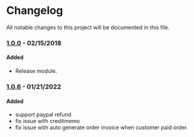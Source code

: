 # Changelog
All notable changes to this project will be documented in this file.

### [1.0.0](https://github.com/lofmp/magento2-split-order-paypal/releases/tag/1.0.0) - 02/15/2018
#### Added
- Release module.


### [1.0.6](https://github.com/lofmp/magento2-split-order-paypal/releases/tag/1.0.0) - 01/21/2022
#### Added
- support paypal refund
- fix issue with creditmemo
- fix issue with auto generate order invoice when customer paid order.
